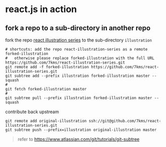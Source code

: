 # react.js in action


## fork a repo to a sub-directory in another repo

fork the repo [react illustration series](https://github.com/7kms/react-illustration-series.git) to the sub-directory `illustration`

```shell
# shortcuts: add the repo react-illustration-series as a remote forked-illustration
#   otherwise please replace forked-illustration with the full URL https://github.com/7kms/react-illustration-series.git
git remote add -f forked-illustration https://github.com/7kms/react-illustration-series.git
git subtree add --prefix illustration forked-illustration master --squash
# 
git fetch forked-illustration master
# 
git subtree pull --prefix illustration forked-illustration master --squash
```

contribute back upstream

```shell
git remote add original-illustration ssh://git@github.com/7kms/react-illustration-series.git
git subtree push --prefix=illustration original-illustration master
```

>refer to https://www.atlassian.com/git/tutorials/git-subtree
